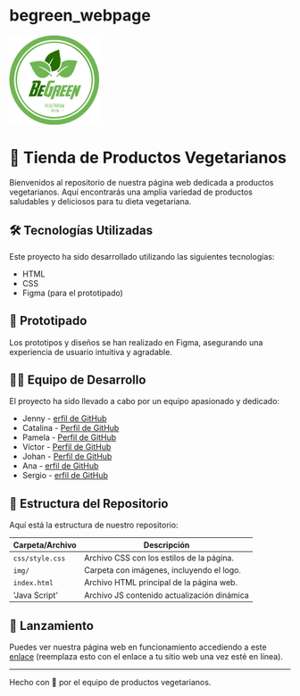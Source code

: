 # begreen_webpage

![BeGreen](img/LOGO(1).png)

# 🌿 Tienda de Productos Vegetarianos

Bienvenidos al repositorio de nuestra página web dedicada a productos vegetarianos. Aquí encontrarás una amplia variedad de productos saludables y deliciosos para tu dieta vegetariana.

## 🛠️ Tecnologías Utilizadas

Este proyecto ha sido desarrollado utilizando las siguientes tecnologías:

- HTML
- CSS
- Figma (para el prototipado)

## 📝 Prototipado

Los prototipos y diseños se han realizado en Figma, asegurando una experiencia de usuario intuitiva y agradable.

## 👩‍💻 Equipo de Desarrollo

El proyecto ha sido llevado a cabo por un equipo apasionado y dedicado:

- Jenny - [erfil de GitHub](Phttps://github.com/)
- Catalina - [Perfil de GitHub](https://github.com/)
- Pamela - [Perfil de GitHub](https://github.com/)
- Víctor - [Perfil de GitHub](https://github.com/)
- Johan - [Perfil de GitHub](https://github.com/johan-flowcode)
- Ana -   [erfil de GitHub](Phttps://github.com/)
- Sergio - [erfil de GitHub](Phttps://github.com/)

## 📁 Estructura del Repositorio

Aquí está la estructura de nuestro repositorio:

| Carpeta/Archivo     | Descripción                                   |
|---------------------|-----------------------------------------------|
| `css/style.css`     | Archivo CSS con los estilos de la página.     |
| `img/`              | Carpeta con imágenes, incluyendo el logo.     |
| `index.html`        | Archivo HTML principal de la página web. 
 'Java Script'        | Archivo JS contenido actualización dinámica   

## 🚀 Lanzamiento

Puedes ver nuestra página web en funcionamiento accediendo a este [enlace](#) (reemplaza esto con el enlace a tu sitio web una vez esté en línea).

---

Hecho con 💚 por el equipo de productos vegetarianos.
